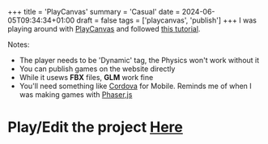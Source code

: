 +++
title = 'PlayCanvas'
summary = 'Casual'
date = 2024-06-05T09:34:34+01:00
draft = false
tags = ['playcanvas', 'publish']
+++
I was playing around with [PlayCanvas](https://playcanvas.com/) and followed [this tutorial](https://www.youtube.com/watch?v=fBpwnT201yc).

Notes:
 - The player needs to be 'Dynamic' tag, the Physics won't work without it
 - You can publish games on the website directly
 - While it usews **FBX** files, **GLM** work fine
 - You'll need something like [Cordova](https://cordova.apache.org/) for Mobile. Reminds me of when I was making games with [Phaser,js](https://phaser.io/)

# Play/Edit the project [Here](https://playcanvas.com/project/1225672/overview/untitled-running-game)
